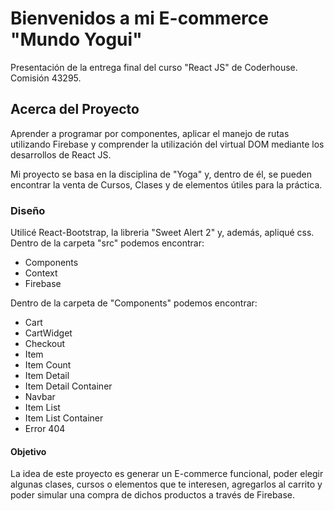 # Bienvenidos a mi E-commerce "Mundo Yogui"

Presentación de la entrega final del curso "React JS" de Coderhouse. Comisión 43295.

## Acerca del Proyecto

Aprender a programar por componentes, aplicar el manejo de rutas utilizando Firebase y comprender la utilización del virtual DOM mediante los desarrollos de React JS.

Mi proyecto se basa en la disciplina de "Yoga" y, dentro de él, se pueden encontrar la venta de Cursos, Clases y de elementos útiles para la práctica.

### Diseño

Utilicé React-Bootstrap, la libreria "Sweet Alert 2" y, además, apliqué css.
Dentro de la carpeta "src" podemos encontrar:

- Components
- Context
- Firebase

Dentro de la carpeta de "Components" podemos encontrar:

- Cart
- CartWidget
- Checkout
- Item
- Item Count
- Item Detail
- Item Detail Container
- Navbar
- Item List
- Item List Container
- Error 404

#### Objetivo

La idea de este proyecto es generar un E-commerce funcional, poder elegir algunas clases, cursos o elementos que te interesen, agregarlos al carrito y poder simular una compra de dichos productos a través de Firebase.
